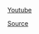 [Youtube](https://youtube.com/playlist?list=PLVRD5onwuyGDhzXRB3zjdhAByP4upIjQx&si=sdgUKRGBLG74NVwr)

[Source](https://www.codewithajit.in/2021/07/react-native-news-app-resource-links.html)